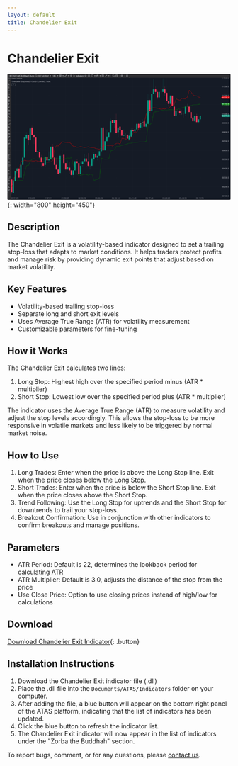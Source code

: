 ```yaml
---
layout: default
title: Chandelier Exit
---
```


# Chandelier Exit

![Chandelier Exit](../assets/image/chandelier-exit-large.png){: width="800" height="450"}

## Description

The Chandelier Exit is a volatility-based indicator designed to set a trailing stop-loss that adapts to market conditions. It helps traders protect profits and manage risk by providing dynamic exit points that adjust based on market volatility.

## Key Features

- Volatility-based trailing stop-loss
- Separate long and short exit levels
- Uses Average True Range (ATR) for volatility measurement
- Customizable parameters for fine-tuning

## How it Works

The Chandelier Exit calculates two lines:

1. Long Stop: Highest high over the specified period minus (ATR * multiplier)
2. Short Stop: Lowest low over the specified period plus (ATR * multiplier)

The indicator uses the Average True Range (ATR) to measure volatility and adjust the stop levels accordingly. This allows the stop-loss to be more responsive in volatile markets and less likely to be triggered by normal market noise.

## How to Use

1. Long Trades: Enter when the price is above the Long Stop line. Exit when the price closes below the Long Stop.
2. Short Trades: Enter when the price is below the Short Stop line. Exit when the price closes above the Short Stop.
3. Trend Following: Use the Long Stop for uptrends and the Short Stop for downtrends to trail your stop-loss.
4. Breakout Confirmation: Use in conjunction with other indicators to confirm breakouts and manage positions.

## Parameters

- ATR Period: Default is 22, determines the lookback period for calculating ATR
- ATR Multiplier: Default is 3.0, adjusts the distance of the stop from the price
- Use Close Price: Option to use closing prices instead of high/low for calculations

## Download

[Download Chandelier Exit Indicator](../downloads/chandelier-exit.dll){: .button}

## Installation Instructions

1. Download the Chandelier Exit indicator file (.dll)
2. Place the .dll file into the `Documents/ATAS/Indicators` folder on your computer.
3. After adding the file, a blue button will appear on the bottom right panel of the ATAS platform, indicating that the list of indicators has been updated.
4. Click the blue button to refresh the indicator list.
5. The Chandelier Exit indicator will now appear in the list of indicators under the "Zorba the Buddhah" section.

To report bugs, comment, or for any questions, please [contact us](mailto:zorba.the.buddhah@gmail.com).
